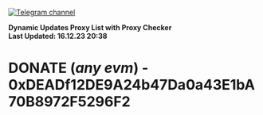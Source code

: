 [![Telegram channel](https://img.shields.io/endpoint?url=https://runkit.io/damiankrawczyk/telegram-badge/branches/master?url=https://t.me/n4z4v0d)](https://t.me/n4z4v0d) 

**Dynamic Updates Proxy List with Proxy Checker**  
**Last Updated: 16.12.23 20:38**

# DONATE (_any evm_) - 0xDEADf12DE9A24b47Da0a43E1bA70B8972F5296F2
